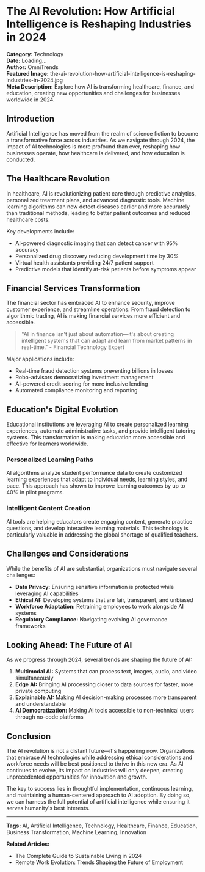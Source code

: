 # The AI Revolution: How Artificial Intelligence is Reshaping Industries in 2024

**Category:** Technology  
**Date:** <span class="article-date">Loading...</span>  
**Author:** OmniTrends  
**Featured Image:** the-ai-revolution-how-artificial-intelligence-is-reshaping-industries-in-2024.jpg  
**Meta Description:** Explore how AI is transforming healthcare, finance, and education, creating new opportunities and challenges for businesses worldwide in 2024.

## Introduction

Artificial Intelligence has moved from the realm of science fiction to become a transformative force across industries. As we navigate through 2024, the impact of AI technologies is more profound than ever, reshaping how businesses operate, how healthcare is delivered, and how education is conducted.

## The Healthcare Revolution

In healthcare, AI is revolutionizing patient care through predictive analytics, personalized treatment plans, and advanced diagnostic tools. Machine learning algorithms can now detect diseases earlier and more accurately than traditional methods, leading to better patient outcomes and reduced healthcare costs.

Key developments include:
- AI-powered diagnostic imaging that can detect cancer with 95% accuracy
- Personalized drug discovery reducing development time by 30%
- Virtual health assistants providing 24/7 patient support
- Predictive models that identify at-risk patients before symptoms appear

## Financial Services Transformation

The financial sector has embraced AI to enhance security, improve customer experience, and streamline operations. From fraud detection to algorithmic trading, AI is making financial services more efficient and accessible.

> "AI in finance isn't just about automation—it's about creating intelligent systems that can adapt and learn from market patterns in real-time." - Financial Technology Expert

Major applications include:
- Real-time fraud detection systems preventing billions in losses
- Robo-advisors democratizing investment management
- AI-powered credit scoring for more inclusive lending
- Automated compliance monitoring and reporting

## Education's Digital Evolution

Educational institutions are leveraging AI to create personalized learning experiences, automate administrative tasks, and provide intelligent tutoring systems. This transformation is making education more accessible and effective for learners worldwide.

### Personalized Learning Paths

AI algorithms analyze student performance data to create customized learning experiences that adapt to individual needs, learning styles, and pace. This approach has shown to improve learning outcomes by up to 40% in pilot programs.

### Intelligent Content Creation

AI tools are helping educators create engaging content, generate practice questions, and develop interactive learning materials. This technology is particularly valuable in addressing the global shortage of qualified teachers.

## Challenges and Considerations

While the benefits of AI are substantial, organizations must navigate several challenges:

- **Data Privacy:** Ensuring sensitive information is protected while leveraging AI capabilities
- **Ethical AI:** Developing systems that are fair, transparent, and unbiased
- **Workforce Adaptation:** Retraining employees to work alongside AI systems
- **Regulatory Compliance:** Navigating evolving AI governance frameworks

## Looking Ahead: The Future of AI

As we progress through 2024, several trends are shaping the future of AI:

1. **Multimodal AI:** Systems that can process text, images, audio, and video simultaneously
2. **Edge AI:** Bringing AI processing closer to data sources for faster, more private computing
3. **Explainable AI:** Making AI decision-making processes more transparent and understandable
4. **AI Democratization:** Making AI tools accessible to non-technical users through no-code platforms

## Conclusion

The AI revolution is not a distant future—it's happening now. Organizations that embrace AI technologies while addressing ethical considerations and workforce needs will be best positioned to thrive in this new era. As AI continues to evolve, its impact on industries will only deepen, creating unprecedented opportunities for innovation and growth.

The key to success lies in thoughtful implementation, continuous learning, and maintaining a human-centered approach to AI adoption. By doing so, we can harness the full potential of artificial intelligence while ensuring it serves humanity's best interests.

---

**Tags:** AI, Artificial Intelligence, Technology, Healthcare, Finance, Education, Business Transformation, Machine Learning, Innovation

**Related Articles:**
- The Complete Guide to Sustainable Living in 2024
- Remote Work Evolution: Trends Shaping the Future of Employment